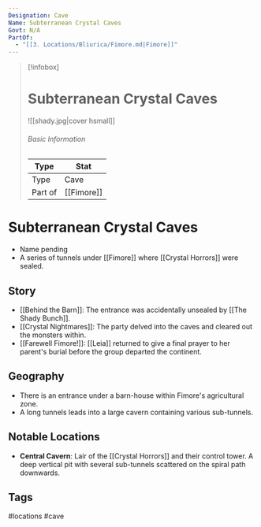 ```yaml
---
Designation: Cave
Name: Subterranean Crystal Caves
Govt: N/A
PartOf:
  - "[[3. Locations/Bliurica/Fimore.md|Fimore]]"
---
```

> [!infobox]
> # Subterranean Crystal Caves
> ![[shady.jpg|cover hsmall]]
> ###### Basic Information
> | Type | Stat |
> | ---- | ---- |
> | Type| Cave |
> | Part of | [[Fimore]] |

# Subterranean Crystal Caves
- Name pending
- A series of tunnels under [[Fimore]] where [[Crystal Horrors]] were sealed.

## Story
- [[Behind the Barn]]: The entrance was accidentally unsealed by [[The Shady Bunch]].
- [[Crystal Nightmares]]: The party delved into the caves and cleared out the monsters within.
- [[Farewell Fimore!]]: [[Leia]] returned to give a final prayer to her parent's burial before the group departed the continent.

## Geography
- There is an entrance under a barn-house within Fimore's agricultural zone.
- A long tunnels leads into a large cavern containing various sub-tunnels.

##  Notable Locations
- **Central Cavern**: Lair of the [[Crystal Horrors]] and their control tower. A deep vertical pit with several sub-tunnels scattered on the spiral path downwards.


## Tags 
#locations #cave 